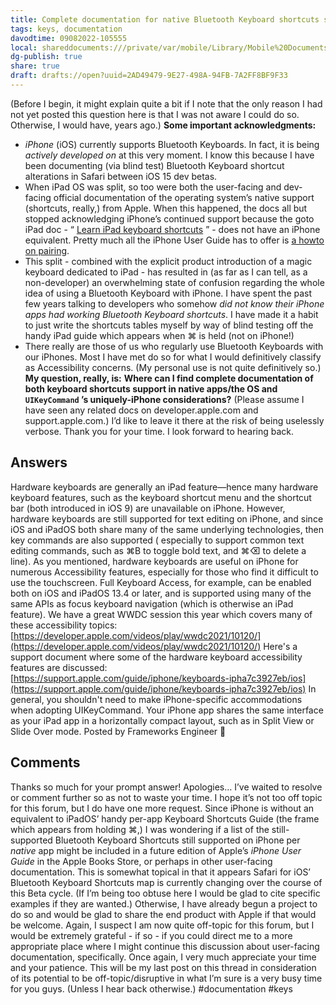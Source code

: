 ```yaml
---
title: Complete documentation for native Bluetooth Keyboard shortcuts support on iPhone?
tags: keys, documentation
davodtime: 09082022-105555
local: shareddocuments:///private/var/mobile/Library/Mobile%20Documents/iCloud~md~obsidian/Documents/OBSHIDDIAN/drafts/2AD49479-9E27-498A-94FB-7A2FF8BF9F33.md
dg-publish: true
share: true
draft: drafts://open?uuid=2AD49479-9E27-498A-94FB-7A2FF8BF9F33
---
```

(Before I begin, it might explain quite a bit if I note that the only reason I had not yet posted this question here is that I was not aware I could do so. Otherwise, I would have, years ago.)
**Some important acknowledgments:**
* *iPhone* (iOS) currently supports Bluetooth Keyboards. In fact, it is being *actively developed on* at this very moment. I know this because I have been documenting (via blind test) Bluetooth Keyboard shortcut alterations in Safari between iOS 15 dev betas.
* When iPad OS was split, so too were both the user-facing and dev-facing official documentation of the operating system’s native support (shortcuts, really,) from Apple. When this happened, the docs all but stopped acknowledging iPhone’s continued support because the goto iPad doc - “ [Learn iPad keyboard shortcuts](https://support.apple.com/en-us/HT211096) ” - does not have an iPhone equivalent. Pretty much all the iPhone User Guide has to offer is [a howto on pairing](https://support.apple.com/guide/iphone/magic-keyboard-iph2ced3177/14.0/ios/14.0).
* This split - combined with the explicit product introduction of a magic keyboard dedicated to iPad - has resulted in (as far as I can tell, as a non-developer) an overwhelming state of confusion regarding the whole idea of using a Bluetooth Keyboard with iPhone. I have spent the past few years talking to developers who somehow *did not know their iPhone apps had working Bluetooth Keyboard shortcuts*. I have made it a habit to just write the shortcuts tables myself by way of blind testing off the handy iPad guide which appears when ⌘ is held (not on iPhone!)
* There really are those of us who regularly use Bluetooth Keyboards with our iPhones. Most I have met do so for what I would definitively classify as Accessibility concerns. (My personal use is not quite definitively so.)
**My question, really, is:**
**Where can I find complete documentation of both keyboard shortcuts support in native apps/the OS and `UIKeyCommand` ’s uniquely-iPhone considerations?**
(Please assume I have seen any related docs on developer.apple.com and support.apple.com.)
I’d like to leave it there at the risk of being uselessly verbose. Thank you for your time. I look forward to hearing back.
## Answers
Hardware keyboards are generally an iPad feature—hence many hardware keyboard features, such as the keyboard shortcut menu and the shortcut bar (both introduced in iOS 9) are unavailable on iPhone. However, hardware keyboards are still supported for text editing on iPhone, and since iOS and iPadOS both share many of the same underlying technologies, then key commands are also supported ( especially to support common text editing commands, such as ⌘B to toggle bold text, and ⌘⌫ to delete a line).
As you mentioned, hardware keyboards are useful on iPhone for numerous Accessibility features, especially for those who find it difficult to use the touchscreen. Full Keyboard Access, for example, can be enabled both on iOS and iPadOS 13.4 or later, and is supported using many of the same APIs as focus keyboard navigation (which is otherwise an iPad feature). We have a great WWDC session this year which covers many of these accessibility topics: [https://developer.apple.com/videos/play/wwdc2021/10120/](https://developer.apple.com/videos/play/wwdc2021/10120/)
Here's a support document where some of the hardware keyboard accessibility features are discussed: [https://support.apple.com/guide/iphone/keyboards-ipha7c3927eb/ios](https://support.apple.com/guide/iphone/keyboards-ipha7c3927eb/ios)
In general, you shouldn't need to make iPhone-specific accommodations when adopting UIKeyCommand. Your iPhone app shares the same interface as your iPad app in a horizontally compact layout, such as in Split View or Slide Over mode.
Posted  by Frameworks Engineer  
## Comments
Thanks so much for your prompt answer! Apologies… I’ve waited to resolve or comment further so as not to waste your time. I hope it’s not too off topic for this forum, but I do have one more request.
Since iPhone is without an equivalent to iPadOS’ handy per-app Keyboard Shortcuts Guide (the frame which appears from holding ⌘,) I was wondering if a list of the still-supported Bluetooth Keyboard Shortcuts still supported on iPhone per *native* app might be included in a future edition of Apple’s *iPhone User Guide* in the Apple Books Store, or perhaps in other user-facing documentation.
This is somewhat topical in that it appears Safari for iOS’ Bluetooth Keyboard Shortcuts map is currently changing over the course of this Beta cycle. (If I’m being too obtuse here I would be glad to cite specific examples if they are wanted.)
Otherwise, I have already begun a project to do so and would be glad to share the end product with Apple if that would be welcome.
Again, I suspect I am now quite off-topic for this forum, but I would be extremely grateful - if so - if you could direct me to a more appropriate place where I might continue this discussion about user-facing documentation, specifically.
Once again, I very much appreciate your time and your patience. This will be my last post on this thread in consideration of its potential to be off-topic/disruptive in what I’m sure is a very busy time for you guys. (Unless I hear back otherwise.)
#documentation #keys